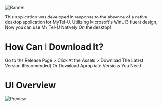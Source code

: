 ![Banner](https://github.com/GID0317/MyTel-U_WinUI3/assets/108791227/5ab35671-2aaa-4957-abf7-ad8ddb9107fd)

This application was developed in response to the absence of a native desktop application for MyTel-U. Utilizing Microsoft's WinUI3 fluent design, Now you can use My Tel-U Natively On the desktop!

# How Can I Download It?
Go to the Release Page > Click At the Assets > Download The Latest Version (Recomended) Or Download Apropriate Versions You Need

# UI Overview
![Preview](https://github.com/GID0317/MyTel-U_WinUI3/assets/108791227/33094ae5-14f8-49b6-9bac-f40a5b559dbf)

